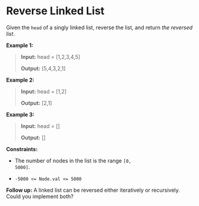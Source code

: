 # Reverse Linked List

Given the <code>head</code> of a singly linked list, reverse the list, and return *the reversed list*.


**Example 1:**
>
> **Input:** head = [1,2,3,4,5]
>
> **Output:** [5,4,3,2,1]

**Example 2:**
>
> **Input:** head = [1,2]
>
> **Output:** [2,1]

**Example 3:**
>
> **Input:** head = []
>
> **Output:** []


**Constraints:**

- The number of nodes in the list is the range <code>[0, 5000]</code>.

- <code>-5000 &lt;= Node.val &lt;= 5000</code>


**Follow up:** A linked list can be reversed either iteratively or recursively. Could you implement both?

